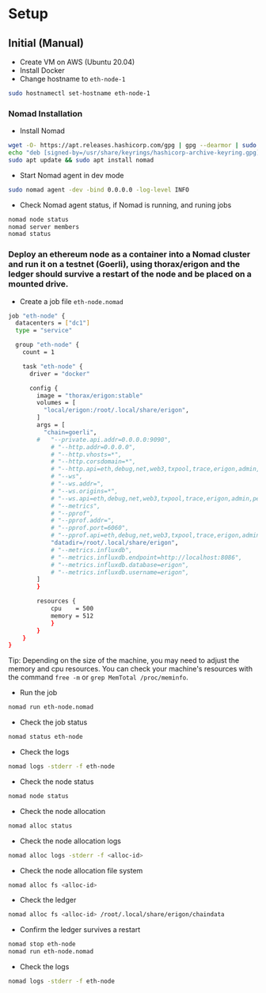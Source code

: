 # Setup
## Initial (Manual)
- Create VM on AWS (Ubuntu 20.04)
- Install Docker
- Change hostname to `eth-node-1`
```bash
sudo hostnamectl set-hostname eth-node-1
```
### Nomad Installation
- Install Nomad
```bash
wget -O- https://apt.releases.hashicorp.com/gpg | gpg --dearmor | sudo tee /usr/share/keyrings/hashicorp-archive-keyring.gpg
echo "deb [signed-by=/usr/share/keyrings/hashicorp-archive-keyring.gpg] https://apt.releases.hashicorp.com $(lsb_release -cs) main" | sudo tee /etc/apt/sources.list.d/hashicorp.list
sudo apt update && sudo apt install nomad
```
- Start Nomad agent in dev mode
```bash
sudo nomad agent -dev -bind 0.0.0.0 -log-level INFO
```
- Check Nomad agent status, if Nomad is running, and runing jobs
```bash
nomad node status
nomad server members
nomad status
```

### Deploy an ethereum node as a container into a Nomad cluster and run it on a testnet (Goerli), using thorax/erigon and the ledger should survive a restart of the node and be placed on a mounted drive.
- Create a job file `eth-node.nomad`
```bash
job "eth-node" {
  datacenters = ["dc1"]
  type = "service"

  group "eth-node" {
    count = 1

    task "eth-node" {
      driver = "docker"

      config {
        image = "thorax/erigon:stable"
        volumes = [
          "local/erigon:/root/.local/share/erigon",
        ]
        args = [
          "chain=goerli",
        #   "--private.api.addr=0.0.0.0:9090",
            # "--http.addr=0.0.0.0",
            # "--http.vhosts=*",
            # "--http.corsdomain=*",
            # "--http.api=eth,debug,net,web3,txpool,trace,erigon,admin,personal,debug",
            # "--ws",
            # "--ws.addr=",
            # "--ws.origins=*",
            # "--ws.api=eth,debug,net,web3,txpool,trace,erigon,admin,personal,debug",
            # "--metrics",
            # "--pprof",
            # "--pprof.addr=",
            # "--pprof.port=6060",
            # "--pprof.api=eth,debug,net,web3,txpool,trace,erigon,admin,personal,debug",
            "datadir=/root/.local/share/erigon",
            # "--metrics.influxdb",
            # "--metrics.influxdb.endpoint=http://localhost:8086",
            # "--metrics.influxdb.database=erigon",
            # "--metrics.influxdb.username=erigon", 
        ]
        }

        resources {
            cpu    = 500
            memory = 512
            }
        }
    }
}
```
Tip: Depending on the size of the machine, you may need to adjust the memory and cpu resources.
You can check your machine's resources with the command `free -m` or `grep MemTotal /proc/meminfo`.

- Run the job
```bash
nomad run eth-node.nomad
```
- Check the job status
```bash
nomad status eth-node
```
- Check the logs
```bash
nomad logs -stderr -f eth-node
```
- Check the node status
```bash
nomad node status
```
- Check the node allocation
```bash
nomad alloc status
```
- Check the node allocation logs
```bash
nomad alloc logs -stderr -f <alloc-id>
```
- Check the node allocation file system
```bash
nomad alloc fs <alloc-id>
```
- Check the ledger
```bash
nomad alloc fs <alloc-id> /root/.local/share/erigon/chaindata
```
- Confirm the ledger survives a restart
```bash
nomad stop eth-node
nomad run eth-node.nomad
```
- Check the logs
```bash
nomad logs -stderr -f eth-node
```
